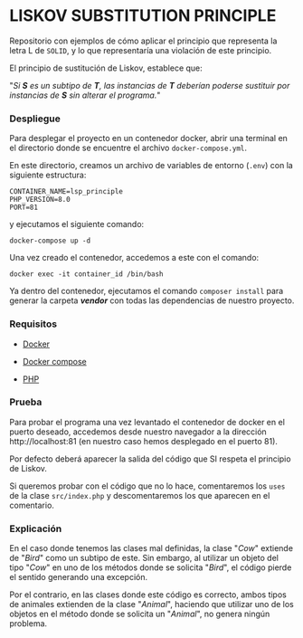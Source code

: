 # LISKOV SUBSTITUTION PRINCIPLE

Repositorio con ejemplos de cómo aplicar el principio que representa la letra L de `SOLID`, y lo que representaría una violación de este principio.

El principio de sustitución de Liskov, establece que:

"*Si **S** es un subtipo de **T**, las instancias de **T** deberían poderse sustituir por instancias de **S** sin alterar el programa.*"

### Despliegue

Para desplegar el proyecto en un contenedor docker, abrir una terminal en el directorio donde se encuentre el archivo `docker-compose.yml`.

En este directorio, creamos un archivo de variables de entorno (`.env`) con la siguiente estructura:

```
CONTAINER_NAME=lsp_principle
PHP_VERSION=8.0
PORT=81 
```

y ejecutamos el siguiente comando:

`docker-compose up -d`

Una vez creado el contenedor, accedemos a este con el comando:

`docker exec -it container_id /bin/bash`

Ya dentro del contenedor, ejecutamos el comando `composer install` para generar la carpeta ***vendor*** con todas las dependencias de nuestro proyecto.

### Requisitos

- [Docker](https://docs.docker.com/engine/install/)

- [Docker compose](https://docs.docker.com/compose/install/)

- [PHP](https://www.php.net/manual/es/install.php)

### Prueba

Para probar el programa una vez levantado el contenedor de docker en el puerto deseado, accedemos desde nuestro navegador a la dirección http://localhost:81 (en nuestro caso hemos desplegado en el puerto 81).

Por defecto deberá aparecer la salida del código que SI respeta el principio de Liskov.

Si queremos probar con el código que no lo hace, comentaremos los `uses` de la clase `src/index.php` y descomentaremos los que aparecen en el comentario.

### Explicación

En el caso donde tenemos las clases mal definidas, la clase "*Cow*" extiende de "*Bird*" como un subtipo de este. Sin embargo, al utilizar un objeto del tipo "*Cow*" en uno de los métodos donde se solicita "*Bird*", el código pierde el sentido generando una excepción.

Por el contrario, en las clases donde este código es correcto, ambos tipos de animales extienden de la clase "*Animal*", haciendo que utilizar uno de los objetos en el método donde se solicita un "*Animal*", no genera ningún problema.